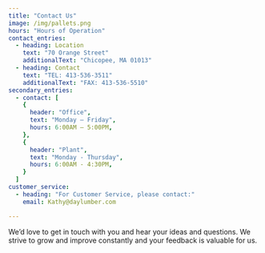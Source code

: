 ```yaml
---
title: "Contact Us"
image: /img/pallets.png
hours: "Hours of Operation"
contact_entries:
  - heading: Location
    text: "70 Orange Street"
    additionalText: "Chicopee, MA 01013"
  - heading: Contact
    text: "TEL: 413-536-3511"
    additionalText: "FAX: 413-536-5510"
secondary_entries:
  - contact: [
    {
      header: "Office",
      text: "Monday – Friday",
      hours: 6:00AM – 5:00PM,
    },
    {
      header: "Plant",
      text: "Monday - Thursday",
      hours: 6:00AM - 4:30PM,
    }
  ]
customer_service:
  - heading: "For Customer Service, please contact:"
    email: Kathy@daylumber.com

---
```


We’d love to get in touch with you and hear your ideas and
questions. We strive to grow and improve constantly and your feedback
is valuable for us.